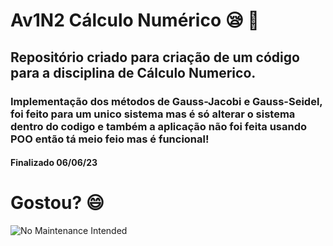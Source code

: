 # Av1N2 Cálculo Numérico :sleepy: :call_me_hand:
## Repositório criado para criação de um código para a disciplina de Cálculo Numerico.

### Implementação dos métodos de Gauss-Jacobi e Gauss-Seidel, foi feito para um unico sistema mas é só alterar o sistema dentro do codigo e também a aplicação não foi feita usando POO então tá meio feio mas é funcional!

#### Finalizado 06/06/23
# Gostou? :smile:


![No Maintenance Intended](http://unmaintained.tech/badge.svg)
